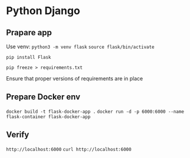 # Python Django

## Prapare app

Use venv:
`python3 -m venv flask`
`source flask/bin/activate`

`pip install Flask`

`pip freeze > requirements.txt`

Ensure that proper versions of requirements are in place

## Prepare Docker env

`docker build -t flask-docker-app .`
`docker run -d -p 6000:6000 --name flask-container flask-docker-app`

## Verify

`http://localhost:6000`
`curl http://localhost:6000`
